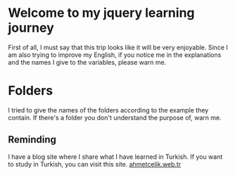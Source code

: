 # Welcome to my jquery learning journey

First of all, I must say that this trip looks like it will be very enjoyable. Since I am also trying to improve my English, if you notice me in the explanations and the names I give to the variables, please warn me.


# Folders

I tried to give the names of the folders according to the example they contain. If there's a folder you don't understand the purpose of, warn me.

## Reminding

I have a blog site where I share what I have learned in Turkish. If you want to study in Turkish, you can visit this site. [ahmetcelik.web.tr](https://ahmetcelik.web.tr)
